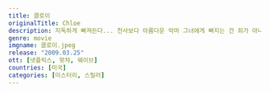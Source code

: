 ```yaml
---
title: 클로이
originalTitle: Chloe
description: 지독하게 빠져든다... 천사보다 아름다운 악마 그녀에게 빠지는 건 죄가 아니다...단란했던 예전과 달리 무너져만 가는 가족관계에 힘들어하던 캐서린(줄리안 무어)은 교수인 남편 데이빗(리암 니슨)이 어린 학생들과 외도하는 것이 아닌지 의심하게 된다. 이에 그녀는 그 동안 지켜 봐왔던 매혹적인 여인 클로이(아만다 사이프리드)에게 남편을 유혹하도록 부탁해 그를 시험하기로 한다. 클로이에게서 남편과의 관계를 듣던 캐서린은 자신이 질투하고 있음을 느끼지만, 그 감정이 누구에게로 향한 것인지 혼란스러워진다. 그리고 이내 자신은 물론 가족들까지 클로이가 쳐 놓은 위험한 거미줄에 걸려들었음을 알게 되는데…지독하게 매혹적인 클로이의 유혹, 그녀의 치명적인 비밀이 공개된다!
genre: movie
imgname: 클로이.jpeg
release: "2009.03.25"
ott: [넷플릭스, 왓챠, 웨이브]
countries: [미국]
categories: [미스터리, 스릴러]
---
```

